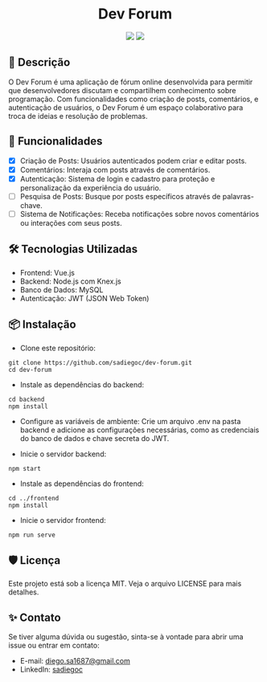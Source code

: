 <h1 align="center">
 Dev Forum
</h1>
<p align="center">
  <img src="https://img.shields.io/badge/Vue%20js-35495E?style=for-the-badge&logo=vuedotjs&logoColor=4FC08D"/>
  <img src="https://img.shields.io/badge/License-MIT-green?style=for-the-badge"/>
</p>

## 📜 Descrição
O Dev Forum é uma aplicação de fórum online desenvolvida para permitir que desenvolvedores discutam e compartilhem conhecimento sobre programação. Com funcionalidades como criação de posts, comentários, e autenticação de usuários, o Dev Forum é um espaço colaborativo para troca de ideias e resolução de problemas.

## 🚀 Funcionalidades
- [x] Criação de Posts: Usuários autenticados podem criar e editar posts.
- [x] Comentários: Interaja com posts através de comentários.
- [x] Autenticação: Sistema de login e cadastro para proteção e personalização da experiência do usuário.
- [ ] Pesquisa de Posts: Busque por posts específicos através de palavras-chave.
- [ ] Sistema de Notificações: Receba notificações sobre novos comentários ou interações com seus posts.

## 🛠️ Tecnologias Utilizadas
- Frontend: Vue.js
- Backend: Node.js com Knex.js
- Banco de Dados: MySQL
- Autenticação: JWT (JSON Web Token)

## 📦 Instalação
+ Clone este repositório:
```
git clone https://github.com/sadiegoc/dev-forum.git
cd dev-forum
```
+ Instale as dependências do backend:
```
cd backend
npm install
```

+ Configure as variáveis de ambiente:
Crie um arquivo .env na pasta backend e adicione as configurações necessárias, como as credenciais do banco de dados e chave secreta do JWT.

+ Inicie o servidor backend:
```
npm start
```

+ Instale as dependências do frontend:
```
cd ../frontend
npm install
```

+ Inicie o servidor frontend:
```
npm run serve
```

## 🛡️ Licença
Este projeto está sob a licença MIT. Veja o arquivo LICENSE para mais detalhes.

## ✨ Contato
Se tiver alguma dúvida ou sugestão, sinta-se à vontade para abrir uma issue ou entrar em contato:
+ E-mail: diego.sa1687@gmail.com
+ LinkedIn: [sadiegoc](https://www.linkedin.com/in/sadiegoc/)
 
